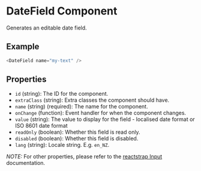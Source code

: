 # DateField Component

Generates an editable date field.

## Example

```js
<DateField name="my-text" />
```


## Properties

 * `id` (string): The ID for the component.
 * `extraClass` (string): Extra classes the component should have.
 * `name` (string) (required): The name for the component.
 * `onChange` (function): Event handler for when the component changes.
 * `value` (string): The value to display for the field - localised date format or ISO 8601 date format
 * `readOnly` (boolean): Whether this field is read only.
 * `disabled` (boolean): Whether this field is disabled.
 * `lang` (string): Locale string. E.g. `en_NZ`.

 _NOTE:_ For other properties, please refer to the [reactstrap Input](https://reactstrap.github.io/components/form/) documentation.
